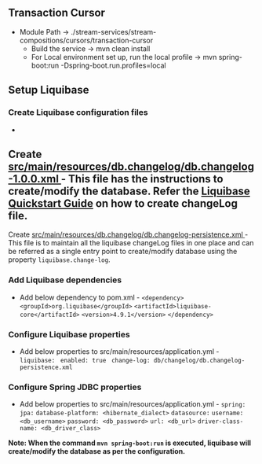 ## Transaction Cursor

- Module Path -> ./stream-services/stream-compositions/cursors/transaction-cursor
    - Build the service -> mvn clean install
    - For Local environment set up, run the local profile -> mvn spring-boot:run -Dspring-boot.run.profiles=local

## Setup Liquibase

### Create Liquibase configuration files

-
Create [src/main/resources/db.changelog/db.changelog-1.0.0.xml ](src/main/resources/db/changelog/db.changelog-1.0.0.xml)
    - This file has the instructions to create/modify the database. Refer
      the [Liquibase Quickstart Guide](https://www.liquibase.org/get-started/quickstart) on how to create changeLog
      file.
-
Create [src/main/resources/db.changelog/db.changelog-persistence.xml ](src/main/resources/db/changelog/db.changelog-persistence.xml)
    - This file is to maintain all the liquibase changeLog files in one place and can be referred as a single entry
      point to create/modify database using the property `liquibase.change-log`.

### Add Liquibase dependencies

- Add below dependency to pom.xml -
  `<dependency>`
  `<groupId>org.liquibase</groupId>`
  `<artifactId>liquibase-core</artifactId>`
  `<version>4.9.1</version>`
  `</dependency>`

### Configure Liquibase properties

- Add below properties to src/main/resources/application.yml -
  `liquibase:`
  ` enabled: true`
  ` change-log: db/changelog/db.changelog-persistence.xml`

### Configure Spring JDBC properties

- Add below properties to src/main/resources/application.yml -
  `spring:`
  `jpa:`
  `database-platform: <hibernate_dialect>`
  `datasource:`
  `username: <db_username>`
  `password: <db_password>`
  `url: <db_url>`
  `driver-class-name: <db_driver_class>`

**Note: When the command `mvn spring-boot:run` is executed, liquibase will create/modify the database as per the
configuration.**
